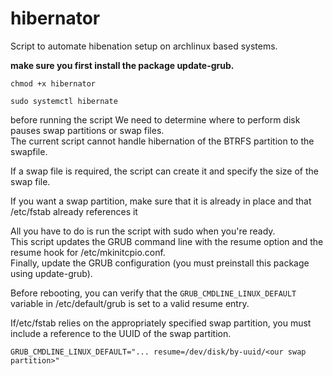 # hibernator
Script to automate hibenation setup on archlinux based systems.

<b>make sure you first install the package update-grub.</b>  

```
chmod +x hibernator

sudo systemctl hibernate
```

before running the script We need to determine where to perform disk pauses swap partitions or swap files.   
The current script cannot handle hibernation of the BTRFS partition to the swapfile.  

If a swap file is required, the script can create it and specify the size of the swap file.   

If you want a swap partition, make sure that it is already in place and that /etc/fstab already references it  

All you have to do is run the script with sudo when you're ready.  
This script updates the GRUB command line with the resume option and the resume hook for /etc/mkinitcpio.conf.  
Finally, update the GRUB configuration (you must preinstall this package using update-grub).  

Before rebooting, you can verify that the `GRUB_CMDLINE_LINUX_DEFAULT` variable in /etc/default/grub is set to a valid resume entry.  

If/etc/fstab relies on the appropriately specified swap partition, you must include a reference to the UUID of the swap partition.  

```
GRUB_CMDLINE_LINUX_DEFAULT="... resume=/dev/disk/by-uuid/<our swap partition>"
```
